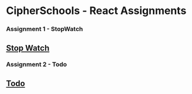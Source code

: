 # CipherSchools - React Assignments 

### Assignment 1 - StopWatch
<h2><a href="https://github.com/akhilsnair1047/CipherSchools/tree/master/Assignment%201">Stop Watch</a></h2>

### Assignment 2 - Todo
<h2><a href="https://github.com/akhilsnair1047/CipherSchools/tree/master/Assignment%202/todo">Todo</a></h2>

